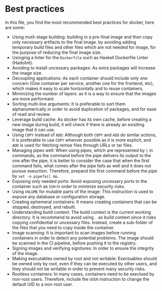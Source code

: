 # Best practices

In this file, you find the most recommended best practices for docker, here are some:

- Using mutli-stage building: building in a pre-final image and then copy only necessary artifacts to the final image. by avoiding adding temporary build files and other files which are not needed for image, for the purpose of reducing the final image size.
- Usinging a linter for the `Dockerfile` such as Haskell Dockerfile Linter (Hadolint).
- Avoiding to install uncessary packages: As extra packages will increase the image size.
- Decoupling applications: As each container should include only one concern (One container per service, another one for the frontend, etc), which makes it easy to scale horizontally and to reuse containers.
- Minimizing the number of layers: as it is a way to ensure that the images are more performant.
- Sorting multi-line arguments: It is preferable to sort them alphanumerically in order to avoid duplication of packages, and for ease of read and review.
- Leverage build cache: As docker has its own cache, before creating a new image during build, it will check if there is already an exisiting image that it can use.
- Using `COPY` instead of `ADD`: Although both `COPY` and `ADD` do similar actions, it is preferable to use `COPY` whenver possible as it is more explicit, and `ADD` is used for fetching remoe files through URLs or tar files.
- Managing pipes well: When using pipes, which are represented by `|` in commands, as the command before the pipe delivers its output to the one after the pipe, it is better to consider the case that when the first command fails, what comes after the pipe fails as well and it does not pursue exeuction. Therefore, prepand the first command before the pipe by `set -o pipefail &&`. 
- Exposing only needed ports: Avoid exposing uncessary ports to the container such as `SSH` in order to minimize security risks.
- Using `VOLUME` for mutable parts of the image: This instruction is used to expose any database or configuration storage.
- Creating ephemeral containers: It means creating containers that can be stopped, destroyed, and rebuilt.
- Understanding build context: The build context is the current working directory. It is recommend to avoid using `.` as build context since it risks copying confidential or uncessary files. Instead, create a sub-folder of the files that you need to copy inside the container.
- Image scanning: It is important to scan images before running containers in order to detect any potential problems. The image should be scanned in the CI pipeline, before pushing it to the registry.
- Signing images and verifying signitures: In order to ensure the integrity of the image.
- Making executables owned by root and not writable: Exectuables should be owned only by root, even if they can be executed by other users, and they should not be writable in order to prevent many security risks. 
- Rootless containers: In many cases, containers need to be exectued by non-root users. Therefore, include the `USER` instruction to change the default UID to a non-root user.